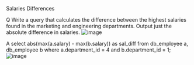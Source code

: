 Salaries Differences

Q
Write a query that calculates the difference between the highest salaries found in the marketing and engineering departments. Output just the absolute difference in salaries.
![image](https://user-images.githubusercontent.com/50389985/227085908-14bc2547-7cc5-4a1c-aaa0-416461083d20.png)

A
select abs(max(a.salary) - max(b.salary)) as sal_diff
from db_employee a, db_employee b
where a.department_id = 4 and b.department_id = 1;
![image](https://user-images.githubusercontent.com/50389985/227085978-0c05ac1a-8ce8-4c15-8b5b-5472d6f8f25c.png)


